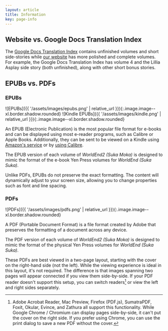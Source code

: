 ```yaml
---
layout: article
title: Information
key: page-info
---
```


## Website vs. Google Docs Translation Index
The [Google Docs Translation Index](https://docs.google.com/document/d/16EOH4sCjJKkgEeGSW4T0kZXWLoove4iBvGZz_hf7xeU/edit) contains unfinished volumes and short side-stories while [our website](http://worldend.github.io/releases.html) has more polished and complete volumes. For example, the Google Docs Translation Index has volume 4 and the Lillia Asplay side story (both unfinished), along with other short bonus stories.

## EPUBs vs. PDFs
### EPUBs
![EPUBs]({{ '/assets/images/epubs.png' | relative_url }}){:.image.image--xl.border.shadow.rounded}
![Kindle EPUBs]({{ '/assets/images/kindle.png' | relative_url }}){:.image.image--xl.border.shadow.rounded}

An EPUB (Electronic Publication) is the most popular file format for e-books and can be displayed using most e-reader programs, such as Calibre or Apple Books. Additionally, they can be sent to be viewed on a Kindle using [Amazon's service](https://www.amazon.com/sendtokindle) or by [using Calibre](https://www.howtogeek.com/539829/how-to-transfer-any-ebook-to-kindle-using-calibre/).

The EPUB version of each volume of *WorldEnd2 (Suka Moka)* is designed to mimic the format of the e-book Yen Press volumes for *WorldEnd (Suka Suka)*.

Unlike PDFs, EPUBs do not preserve the exact formatting. The content will dynamically adjust to your screen size, allowing you to change properties such as font and line spacing.

### PDFs
![PDFs]({{ '/assets/images/pdfs.png' | relative_url }}){:.image.image--xl.border.shadow.rounded}

A PDF (Portable Document Format) is a file format created by Adobe that preserves the formatting of a document across any device.

The PDF version of each volume of *WorldEnd2 (Suka Moka)* is designed to mimic the format of the physical Yen Press volumes for *WorldEnd (Suka Suka)*.

These PDFs are best viewed in a two-page layout, starting with the cover on the right-hand side (not the left). While the viewing experience is ideal in this layout, it's not required. The difference is that images spanning two pages will appear connected if you view them side-by-side. If your PDF reader doesn't support this setup, you can switch readers[^1] or view the left and right sides separately.

[^1]: Adobe Acrobat Reader, Mac Preview, Firefox (PDF.js), SumatraPDF, Foxit, Okular, Evince, and Zathura all support this functionality. While Google Chrome / Chromium can display pages side-by-side, it can't put the cover on the right side. If you prefer using Chrome, you can use the print dialog to save a new PDF without the cover.
